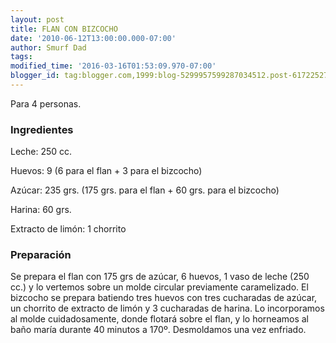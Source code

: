 ```yaml
---
layout: post
title: FLAN CON BIZCOCHO
date: '2010-06-12T13:00:00.000-07:00'
author: Smurf Dad
tags: 
modified_time: '2016-03-16T01:53:09.970-07:00'
blogger_id: tag:blogger.com,1999:blog-5299957599287034512.post-6172252765733413190
---
```


Para 4 personas.

<h3>Ingredientes</h3>

Leche: 250 cc.

Huevos: 9 (6 para el flan + 3 para el bizcocho)

Azúcar: 235 grs. (175 grs. para el flan + 60 grs. para el bizcocho)

Harina: 60 grs.

Extracto de limón: 1 chorrito

<h3>Preparación</h3>

Se prepara el flan con 175 grs de azúcar, 6 huevos, 1 vaso de leche (250 cc.) y lo vertemos sobre un molde circular previamente caramelizado. El bizcocho se prepara batiendo tres huevos con tres cucharadas de azúcar, un chorrito de extracto de limón y 3 cucharadas de harina. Lo incorporamos al molde cuidadosamente, donde flotará sobre el flan, y lo horneamos al baño maría durante 40 minutos a 170&ordm;. Desmoldamos una vez enfriado.


